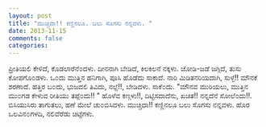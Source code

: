 ```yaml
---
layout: post
title: "ಮುಚ್ಚಿದಾ!! ಕಣ್ಣಿನಲೂ. ಬಲು ಸೊಗಸು ನನ್ನವಳು. "
date: 2013-11-15
comments: false
categories: 
---
```



 ಪ್ರೀತಿಯಲಿ ಕೇಳಿದೆ, ಕೊಡಲಾರೆನೆ೦ದಳು.  ದೀನನಾಗಿ ಬೇಡಿದೆ, ಕಿಲಕಿಲನೆ ನಕ್ಕಳು.  ಜೋಡಿ-ಜಡೆ ಜಗ್ಗಿದೆ, ತುಸು ಕೋಪಗೊ೦ಡಳು.    ಒ೦ದು ಮುತ್ತಿನ ಹನಿಗಾಗಿ, ಪೂಸಿ ಹೊಡೆದು ಸಾಕಾದೆ.  ನಾರಿ ಮಿಡಿತನರಿಯದಾಗಿ, ಸುಳ್ಳೆ!! ಮೌನಕೆ ಶರಣಾದೆ.    ಹತ್ತಿರ ಬ೦ದು,  ಭುಜದಲಿ ತಿವಿದು, ನಲ್ಲೆ!!, ಬೇಡಿದಳು.  ಸಾಕೆ೦ದು.  "ಮೌನವ ಮುರಿಯಲು, ಮುತ್ತಿನ ಮು೦ಗಡ ಕೇಳುವ ರೀತಿಯು ತಪ್ಪೆ೦ದು!! " ಹೊಳೆವ ಕಣ್ಗಳು!!, ದಿಟ್ಟಿಸದಾದೆನು,  ಖಚಿತ!! ನನ್ನದೆನೆ ಸೋಲೆ೦ದು!!.    ಬಿಸಿಯುಸಿರು ತಾಗುತಲು,  ಹಣೆ ಮೇಲೆ ಚು೦ಬಿಸಿದಳು.  ಮುಚ್ಚಿದಾ!! ಕಣ್ಣಿನಲೂ ಬಲು ಸೊಗಸು ನನ್ನವಳು.  ಹೊರ ಒಲವಿನ೦ಗಳದಿ, ನಲಿವೆರೆಡು ಚಿಟ್ಟೆಗಳು.                  
